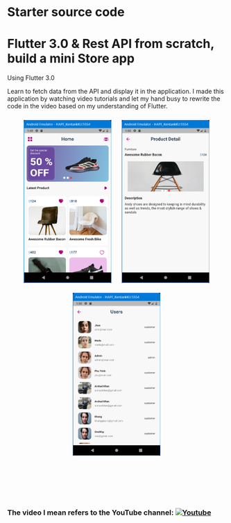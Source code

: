 # Starter source code
# Flutter 3.0 & Rest API from scratch, build a mini Store app

Using Flutter 3.0

Learn to fetch data from the API and display it in the application.
 I made this application by watching video tutorials and let my hand busy to rewrite the code in the video based on my understanding of Flutter.

<center>
<img alt="Home Screen" src="assets\images\home_screen.png" width ="40%" style="padding: 10px">   <img alt="Product Detail" src="assets\images\product_detail.png" width ="40%" style="padding: 10px"></center>

<center>
<img alt="Users Screen" src="assets\images\users_screen.png" width ="40%" style="padding: 10px"></center>


<br>
<br>
<br>
<br>
<br>

### The video I mean refers to the YouTube channel: [![Youtube](https://img.shields.io/static/v1?label=Coding%20with%20Hadi&message=Subscribe&logo=YouTube&color=FF0000&style=for-the-badge)][youtube] 

[youtube]: https://www.youtube.com/channel/UCTGDYkqUtgCelc6G09LUm6w
